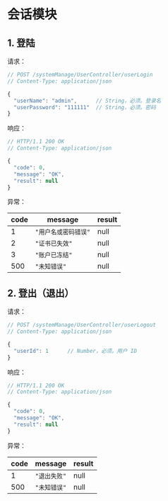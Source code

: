 # 会话模块

## 1. 登陆

请求：

```javascript
// POST /systemManage/UserController/userLogin
// Content-Type: application/json

{
  "userName": "admin",      // String，必须。登录名
  "userPassword": "111111"  // String，必须。密码
}
```

响应：

```javascript
// HTTP/1.1 200 OK
// Content-Type: application/json

{
  "code": 0,
  "message": "OK",
  "result": null
}
```

异常：

| code | message | result |
| - | - | - |
| 1 | `"用户名或密码错误"` | null |
| 2 | `"证书已失效"` | null |
| 3 | `"账户已冻结"` | null |
| 500 | `"未知错误"` | null |

## 2. 登出（退出）

请求：

```javascript
// POST /systemManage/UserController/userLogout
// Content-Type: application/json

{
  "userId": 1      // Number，必须。用户 ID
}
```

响应：

```javascript
// HTTP/1.1 200 OK
// Content-Type: application/json

{
  "code": 0,
  "message": "OK",
  "result": null
}
```

异常：

| code | message | result |
| - | - | - |
| 1 | `"退出失败"` | null |
| 500 | `"未知错误"` | null |